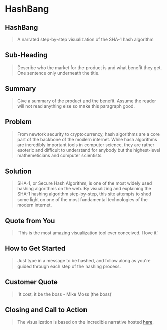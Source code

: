 # HashBang #

<!-- 
> This material was originally posted [here](http://www.quora.com/What-is-Amazons-approach-to-product-development-and-product-management). It is reproduced here for posterities sake.

There is an approach called "working backwards" that is widely used at Amazon. They work backwards from the customer, rather than starting with an idea for a product and trying to bolt customers onto it. While working backwards can be applied to any specific product decision, using this approach is especially important when developing new products or features.

For new initiatives a product manager typically starts by writing an internal press release announcing the finished product. The target audience for the press release is the new/updated product's customers, which can be retail customers or internal users of a tool or technology. Internal press releases are centered around the customer problem, how current solutions (internal or external) fail, and how the new product will blow away existing solutions.

If the benefits listed don't sound very interesting or exciting to customers, then perhaps they're not (and shouldn't be built). Instead, the product manager should keep iterating on the press release until they've come up with benefits that actually sound like benefits. Iterating on a press release is a lot less expensive than iterating on the product itself (and quicker!).

If the press release is more than a page and a half, it is probably too long. Keep it simple. 3-4 sentences for most paragraphs. Cut out the fat. Don't make it into a spec. You can accompany the press release with a FAQ that answers all of the other business or execution questions so the press release can stay focused on what the customer gets. My rule of thumb is that if the press release is hard to write, then the product is probably going to suck. Keep working at it until the outline for each paragraph flows. 

Oh, and I also like to write press-releases in what I call "Oprah-speak" for mainstream consumer products. Imagine you're sitting on Oprah's couch and have just explained the product to her, and then you listen as she explains it to her audience. That's "Oprah-speak", not "Geek-speak".

Once the project moves into development, the press release can be used as a touchstone; a guiding light. The product team can ask themselves, "Are we building what is in the press release?" If they find they're spending time building things that aren't in the press release (overbuilding), they need to ask themselves why. This keeps product development focused on achieving the customer benefits and not building extraneous stuff that takes longer to build, takes resources to maintain, and doesn't provide real customer benefit (at least not enough to warrant inclusion in the press release).
 -->
 
## HashBang ##
  > A narrated step-by-step visualization of the SHA-1 hash algorithm

## Sub-Heading ##
  > Describe who the market for the product is and what benefit they get. One sentence only underneath the title.

## Summary <div id=""></div>
  > Give a summary of the product and the benefit. Assume the reader will not read anything else so make this paragraph good.

## Problem ##
  > From newtork security to cryptocurrency, hash algorithms are a core part of the backbone of the modern internet. While hash algorithms are incredibly important tools in computer science, they are rather esoteric and difficult to understand for anybody but the highest-level mathemeticians and computer scientists.

## Solution ##
  > SHA-1, or Secure Hash Algorithm, is one of the most widely used hashing algorithms on the web. By visualizing and explaining the SHA-1 hashing algorithm step-by-step, this site attempts to shed some light on one of the most fundamental technologies of the modern internet.

## Quote from You ##
  > 'This is the most amazing visualization tool ever conceived. I love it.'

## How to Get Started ##
  > Just type in a message to be hashed, and follow along as you're guided through each step of the hashing process.

## Customer Quote ##
  > 'It cost, it be the boss - Mike Moss (the boss)'

## Closing and Call to Action ##
  > The visualization is based on the incredible narrative hosted [here](http://www.metamorphosite.com/one-way-hash-encryption-sha1-data-software).